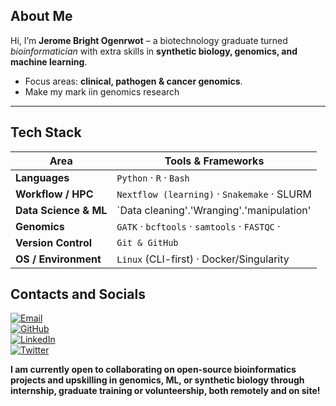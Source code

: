 ## About Me  
Hi, I’m **Jerome Bright Ogenrwot** – a biotechnology graduate turned _bioinformatician_ with extra skills in **synthetic biology, genomics, and machine learning**.  
- Focus areas: **clinical, pathogen & cancer genomics**.  
- Make my mark iin genomics research
---

## Tech Stack  

| Area | Tools & Frameworks |
|------|--------------------|
| **Languages** | `Python` · `R` · `Bash` |
| **Workflow / HPC** | `Nextflow (learning)` · `Snakemake` · SLURM |  
| **Data Science & ML** | `Data cleaning'.'Wranging'.'manipulation'|Biopython 
| **Genomics** | `GATK` · `bcftools` · `samtools` · `FASTQC` · |
| **Version Control** | `Git & GitHub` |
| **OS / Environment** | `Linux` (CLI-first) · Docker/Singularity |



## Contacts and Socials 

[![Email](https://img.shields.io/badge/Email-ojeromebright@gmail.com-red)](mailto:ojeromebright@gmail.com)  
[![GitHub](https://img.shields.io/badge/GitHub-OJBright-181717?logo=github)](https://github.com/OJBright)  
[![LinkedIn](https://img.shields.io/badge/LinkedIn-Jerrybright_Ogenrwot-0A66C2?logo=linkedin)](https://www.linkedin.com/in/jerrybright-ogenrwot-151a48240)  
[![Twitter](https://img.shields.io/badge/Twitter-@JerrybrightO-1DA1F2?logo=twitter)](https://twitter.com/JerrybrightO)

__I am currently open to collaborating on open-source bioinformatics projects and upskilling in genomics, ML, or synthetic biology through internship, graduate training or volunteership, both remotely and on site!__


<!--
**OJBright/OJBright** is a ✨ _special_ ✨ repository because its `README.md` (this file) appears on your GitHub profile.

Update profile README
